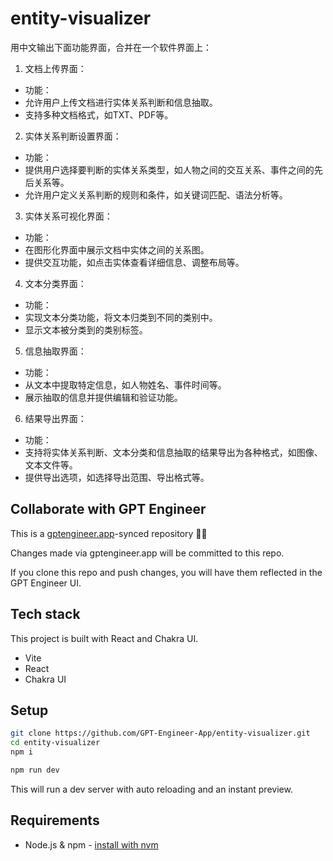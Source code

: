 # entity-visualizer

用中文输出下面功能界面，合并在一个软件界面上：
1. 文档上传界面：
- 功能：
- 允许用户上传文档进行实体关系判断和信息抽取。
- 支持多种文档格式，如TXT、PDF等。

 2. 实体关系判断设置界面：
- 功能：
- 提供用户选择要判断的实体关系类型，如人物之间的交互关系、事件之间的先后关系等。
- 允许用户定义关系判断的规则和条件，如关键词匹配、语法分析等。

 3. 实体关系可视化界面：
- 功能：
- 在图形化界面中展示文档中实体之间的关系图。
- 提供交互功能，如点击实体查看详细信息、调整布局等。

 4. 文本分类界面：
- 功能：
- 实现文本分类功能，将文本归类到不同的类别中。
- 显示文本被分类到的类别标签。

 5. 信息抽取界面：
- 功能：
- 从文本中提取特定信息，如人物姓名、事件时间等。
- 展示抽取的信息并提供编辑和验证功能。

 6. 结果导出界面：
- 功能：
- 支持将实体关系判断、文本分类和信息抽取的结果导出为各种格式，如图像、文本文件等。
- 提供导出选项，如选择导出范围、导出格式等。


## Collaborate with GPT Engineer

This is a [gptengineer.app](https://gptengineer.app)-synced repository 🌟🤖

Changes made via gptengineer.app will be committed to this repo.

If you clone this repo and push changes, you will have them reflected in the GPT Engineer UI.

## Tech stack

This project is built with React and Chakra UI.

- Vite
- React
- Chakra UI

## Setup

```sh
git clone https://github.com/GPT-Engineer-App/entity-visualizer.git
cd entity-visualizer
npm i
```

```sh
npm run dev
```

This will run a dev server with auto reloading and an instant preview.

## Requirements

- Node.js & npm - [install with nvm](https://github.com/nvm-sh/nvm#installing-and-updating)
